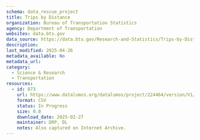 ```yaml
---
schema: data_rescue_project 
title: Trips by Distance
organization: Bureau of Transportation Statistics
agency: Department of Transportation
websites: data.bts.gov
data_source: https://data.bts.gov/Research-and-Statistics/Trips-by-Distance/w96p-f2qv/about_data
description: 
last_modified: 2025-04-26
metadata_available: No
metadata_url: 
category:
  - Science & Research 
  - Transportation 
resources:
  - id: 873
    url: https://www.datalumos.org/datalumos/project/224464/version/V1/view
    format: CSV
    status: In Progress
    size: 0.0
    download_date: 2025-02-27
    maintainer: DRP, DL
    notes: Also captured on Internet Archive.
---
```

